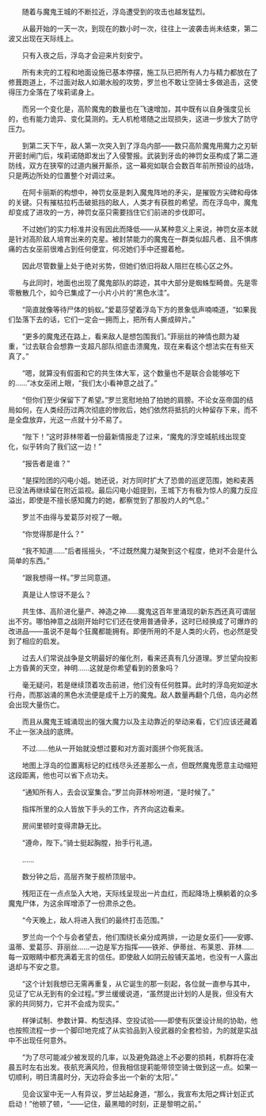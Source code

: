 　　随着与魔鬼王城的不断拉近，浮岛遭受到的攻击也越发猛烈。

　　从最开始的一天一次，到现在的数小时一次，往往上一波袭击尚未结束，第二波又出现在天际线上。

　　只有入夜之后，浮岛才会迎来片刻安宁。

　　所有未完的工程和地面设施已基本停摆，施工队已把所有人力与精力都放在了修葺跑道上，不过面对敌人如潮水般的攻势，罗兰也不敢让空骑士多做追击，这使得压力全落在了埃莉诺身上。

　　而另一个变化是，高阶魔鬼的数量也在飞速增加，其中既有以自身强度见长的，也有能力诡异、变化莫测的。无人机枪塔随之出现损失，这进一步放大了防守压力。

　　到第二天下午，敌人第一次突入到了浮岛内部——数只高阶魔鬼用魔力之刃斩开密封闸门后，埃莉诺随即发出了入侵警报。武装到牙齿的神罚女巫构成了第二道防线，双方在狭窄的过道内展开厮杀，这一幕宛如联合会数百年前所预设的战场，只是两边所处的位置整个对调过来。

　　在阿卡丽斯的构想中，神罚女巫是刺入魔鬼阵地的矛尖，是摧毁方尖碑和母体的关键。只有摧枯拉朽击破抵挡的敌人，人类才有获胜的希望。而在浮岛中，魔鬼却变成了进攻的一方，神罚女巫只需要挡住它们前进的步伐即可。

　　不过她们的实力标准并没有因此而降低——从某种意义上来说，神罚女巫本就是针对高阶敌人培育出来的克星。被封禁能力的魔鬼在一群类似超凡者、且不惧疼痛的古女巫前很难占到任何便宜，何况她们手中还握着枪。

　　因此尽管数量上处于绝对劣势，但她们依旧将敌人阻拦在核心区之外。

　　与此同时，地面也出现了魔鬼部队的踪迹，其中大部分是蜘蛛型畸兽。先是零零散散几个，如今已集成了一小片小片的“黑色水洼”。

　　“简直就像等待尸体的蚂蚁。”爱葛莎望着浮岛下方的景象低声喃喃道，“如果我们坠落下去的话，它们一定会一拥而上，把所有人撕成碎片。”

　　“更多的魔鬼还在路上，看来敌人是想包围我们。”菲丽丝的神情也颇为凝重，“过去联合会想靠一支超凡部队彻底击溃魔鬼，现在来看这个想法实在有些天真了。”

　　“嗯，就算没有假面和它的共生体大军，这个数量也不是联合会能够吃下的……”冰女巫闭上眼，“我们太小看神意之战了。”

　　“但你们至少保留下了希望。”罗兰宽慰地拍了拍她的肩膀。不论女巫帝国的结局如何，在人类经历过两次彻底的惨败后，她们依然将抵抗的火种留存下来，而不是全盘放弃，光这一点就十分不易了。

　　“陛下！”这时菲林带着一份最新情报走了过来，“魔鬼的浮空城航线出现变化，似乎转向了我们这一边！”

　　“报告者是谁？”

　　“是探险团的闪电小姐。她还说，对方同时扩大了恐兽的巡逻范围，她和麦茜已没法再继续留在附近监视。最后闪电小姐提到，王城下方有极为惊人的魔力反应溢出，即使是不擅长感知魔力的她，都察觉到了那股灼人的气息。”

　　罗兰不由得与爱葛莎对视了一眼。

　　“你觉得那是什么？”

　　“我不知道……”后者摇摇头，“不过既然魔力凝聚到这个程度，绝对不会是什么简单的东西。”

　　“跟我想得一样。”罗兰同意道。

　　真是让人惊讶不是么？

　　共生体、高阶进化量产、神造之神……魔鬼这百年里涌现的新东西还真可谓层出不穷。哪怕神意之战刚开始时它们还在使用普通骨矛，这时已经换成了可爆炸的改进品——虽说不是每个狂魔都能拥有。即便所用的不是人类的火药，也必然是受到了相应的启发。

　　过去人们常说战争是文明最好的催化剂，看来还真有几分道理。罗兰望向投影上方昏黄的天空，神明……这就是你希望看到的景象吗？

　　毫无疑问，若是继续顶着攻击前进，他们没有任何胜算。此时的浮岛宛如逆水行舟，而那汹涌的黑色水流便是成千上万的魔鬼。敌人数量再翻个几倍，岛内必然会出现大量伤亡。

　　而且从魔鬼王城涌现出的强大魔力以及主动靠近的举动来看，它们应该还藏着不止一张决战的底牌。

　　不过……他从一开始就没想过要和对方面对面拼个你死我活。

　　地图上浮岛的位置离标记的红线尽头还差那么一点，但既然魔鬼愿意主动缩短这段距离，他也可以省下点功夫。

　　“通知所有人，去会议室集合。”罗兰向菲林吩咐道，“是时候了。”

　　指挥所里的众人皆放下手头的工作，齐齐向这边看来。

　　房间里顿时变得肃静无比。

　　“遵命，陛下。”骑士挺起胸膛，抬手行礼道。

　　……

　　数分钟之后，高层齐聚于舰桥顶层中。

　　残阳正在一点点坠入大地，天际线呈现出一片血红，而起降场上横躺着的众多魔鬼尸体，为这余晖增添了一份肃杀之色。

　　“今天晚上，敌人将进入我们的最终打击范围。”

　　罗兰向一个个与会者望去，他们围绕长桌分成两排，一边是女巫们——安娜、温蒂、爱葛莎、菲丽丝……一边是军方指挥——铁斧、伊蒂丝、布莱恩、菲林……每一双眼睛中都充满着无言的信任。即使敌人如阴云般铺天盖地，也没有一人露出退却与不安之意。

　　“这个计划我想已无需再重复，从它诞生的那一刻起，各位就一直参与其中，见证了它从无到有的全过程。”罗兰缓缓说道，“虽然提出计划的人是我，但没有大家的共同努力，它并不会成为现实。”

　　样弹试制、参数计算、构型选择、空投试验——即使有灰堡设计局的协助，他也按照流程一步一个脚印地完成了从实验品到入役武器的全套检验，为的就是实战中不出现任何意外。

　　“为了尽可能减少被发现的几率，以及避免路途上不必要的损耗，机群将在凌晨五时左右出发。夜航充满风险，但我相信提莉能带领空骑士做到这一点。如果一切顺利，明日清晨时分，天边将会多出一个新的‘太阳’。”

　　见会议室中无一人有异议，罗兰站起身道，“那么，我宣布太阳之辉计划正式启动！”他顿了顿，“——记住，最黑暗的时刻，正是黎明之前。”
